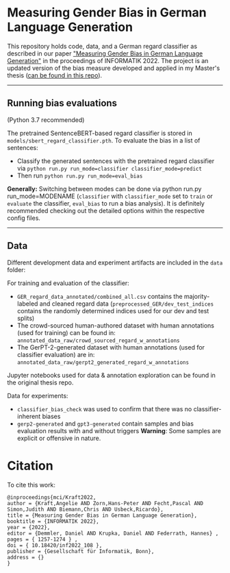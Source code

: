 # Measuring Gender Bias in German Language Generation

This repository holds code, data, and a German regard classifier as described in our paper ["Measuring Gender Bias in German Language Generation"](https://dl.gi.de/handle/20.500.12116/39481) in the proceedings of INFORMATIK 2022. 
The project is an updated version of the bias measure developed and applied in my Master's thesis ([can be found in this repo](https://github.com/krangelie/bias-in-german-nlg)).

---
## Running bias evaluations

(Python 3.7 recommended)

The pretrained SentenceBERT-based regard classifier is stored in `models/sbert_regard_classifier.pth`.
To evaluate the bias in a list of sentences:
* Classify the generated sentences with the pretrained regard classifier via `python run.py run_mode=classifier classifier_mode=predict`
* Then run `python run.py run_mode=eval_bias`

**Generally:** 
Switching between modes can be done via python run.py run_mode=MODENAME (`classifier` with 
`classifier_mode` set to `train` or `evaluate` the classifier, `eval_bias` to run a bias analysis). It is definitely recommended checking out the detailed options within the respective config files. 

---
## Data

Different development data and experiment artifacts are included in the `data` folder:

For training and evaluation of the classifier:
* `GER_regard_data_annotated/combined_all.csv` contains the majority-labeled and cleaned regard data (`preprocessed_GER/dev_test_indices` contains the randomly determined indices used for our dev and test splits)
* The crowd-sourced human-authored dataset with human annotations (used for training) can be found in: `annotated_data_raw/crowd_sourced_regard_w_annotations`
* The GerPT-2-generated dataset with human annotations (used for classifier evaluation) are in: `annotated_data_raw/gerpt2_generated_regard_w_annotations`

Jupyter notebooks used for data & annotation exploration can be found in the original thesis repo.

Data for experiments:
* `classifier_bias_check` was used to confirm that there was no classifier-inherent biases
* `gerp2-generated` and `gpt3-generated` contain samples and bias evaluation results with and without triggers
**Warning**: Some samples are explicit or offensive in nature.

# Citation

To cite this work:

```
@inproceedings{mci/Kraft2022,
author = {Kraft,Angelie AND Zorn,Hans-Peter AND Fecht,Pascal AND Simon,Judith AND Biemann,Chris AND Usbeck,Ricardo},
title = {Measuring Gender Bias in German Language Generation},
booktitle = {INFORMATIK 2022},
year = {2022},
editor = {Demmler, Daniel AND Krupka, Daniel AND Federrath, Hannes} ,
pages = { 1257-1274 } ,
doi = { 10.18420/inf2022_108 },
publisher = {Gesellschaft für Informatik, Bonn},
address = {}
}
```
